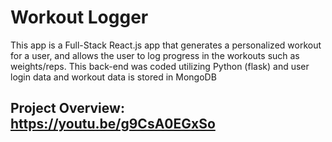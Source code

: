 # Workout Logger

This app is a Full-Stack React.js app that generates a personalized workout for a user, and allows the user to log progress in the workouts such as weights/reps. This back-end was coded utilizing Python (flask) and user login data and workout data is stored in MongoDB

## Project Overview: https://youtu.be/g9CsA0EGxSo
